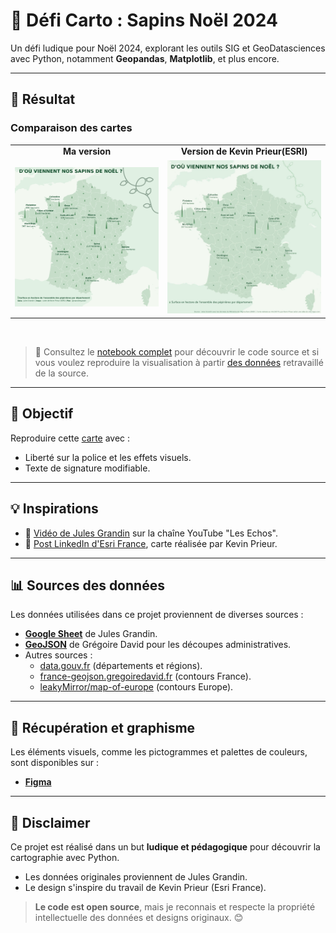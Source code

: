 # 🎄 Défi Carto : Sapins Noël 2024  

Un défi ludique pour Noël 2024, explorant les outils SIG et GeoDatasciences avec Python, notamment **Geopandas**, **Matplotlib**, et plus encore.  

---

## 🌟 Résultat  

### Comparaison des cartes  

<table>
  <tr>
    <td align="center"><b>Ma version</b></td>
    <td align="center"><b>Version de Kevin Prieur(ESRI)</b></td>
  </tr>
  <tr>
    <td><img src="https://github.com/mandresyandri/defi_carto_sapin_2024/blob/main/assets/christmas_tree.png?raw=true" alt="Ma version" width="400"></td>
    <td><img src="https://github.com/mandresyandri/defi_carto_sapin_2024/blob/main/assets/christmas_tree_esri.jpeg?raw=true" alt="Base (ESRI)" width="400"></td>
  </tr>
</table><br/>

> 📂 Consultez le [notebook complet](https://github.com/mandresyandri/defi_carto_sapin_2024/blob/main/christmas_tree.ipynb) pour découvrir le code source et si vous voulez reproduire la visualisation à partir [des données](https://github.com/mandresyandri/defi_carto_sapin_2024/blob/main/data/christmas_tree.parquet) retravaillé de la source.  

---

## 🎯 Objectif  
Reproduire cette [carte](https://github.com/mandresyandri/defi_carto_sapin_2024/blob/main/assets/christmas_tree_esri.jpeg?raw=true) avec :
- Liberté sur la police et les effets visuels.  
- Texte de signature modifiable. 

---

## 💡 Inspirations  

- 🎥 [Vidéo de Jules Grandin](https://www.youtube.com/watch?v=UQtK_bYxYP4) sur la chaîne YouTube "Les Echos".  
- 💼 [Post LinkedIn d'Esri France](https://www.linkedin.com/feed/update/urn:li:activity:7277351846522892288/), carte réalisée par Kevin Prieur.  

---

## 📊 Sources des données  

Les données utilisées dans ce projet proviennent de diverses sources :  
- **[Google Sheet](https://docs.google.com/spreadsheets/d/1EQ3eFvU0fvaok_Ifl0sijaS1_WD_5xycf8kItBilmxw/edit?gid=480090483#gid=480090483)** de Jules Grandin.  
- **[GeoJSON](https://france-geojson.gregoiredavid.fr/)** de Grégoire David pour les découpes administratives.  
- Autres sources :  
  - [data.gouv.fr](https://data.gouv.fr) (départements et régions).  
  - [france-geojson.gregoiredavid.fr](https://france-geojson.gregoiredavid.fr/) (contours France).  
  - [leakyMirror/map-of-europe](https://github.com/leakyMirror/map-of-europe) (contours Europe).  

---

## 🎨 Récupération et graphisme  

Les éléments visuels, comme les pictogrammes et palettes de couleurs, sont disponibles sur :  
- **[Figma](https://www.figma.com/design/5aFYvkKkUqCpcOcJMksZ54/projet_map?node-id=0-1&t=BbDhDsGOFnKARCvz-1)**  

---

## 📜 Disclaimer  

Ce projet est réalisé dans un but **ludique et pédagogique** pour découvrir la cartographie avec Python.  
- Les données originales proviennent de Jules Grandin.  
- Le design s'inspire du travail de Kevin Prieur (Esri France).  

> **Le code est open source**, mais je reconnais et respecte la propriété intellectuelle des données et designs originaux. 😊  

